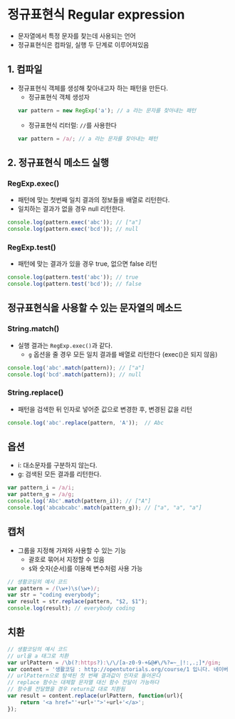 # 정규표현식 Regular expression
- 문자열에서 특정 문자를 찾는데 사용되는 언어
- 정규표현식은 컴파일, 실행 두 단계로 이루어져있음
## 1. 컴파일
- 정규표현식 객체를 생성해 찾아내고자 하는 패턴을 만든다.
    - 정규표현식 객체 생성자
    ```javascript
    var pattern = new RegExp('a'); // a 라는 문자를 찾아내는 패턴
    ```
    - 정규표현식 리터럴: `//`를 사용한다
    ```javascript
    var pattern = /a/; // a 라는 문자를 찾아내는 패턴
    ```
## 2. 정규표현식 메소드 실행
### RegExp.exec()
- 패턴에 맞는 첫번째 일치 결과의 정보들을 배열로 리턴한다.
- 일치하는 결과가 없을 경우 null 리턴한다.
```javascript
console.log(pattern.exec('abc')); // ["a"]
console.log(pattern.exec('bcd')); // null
```
### RegExp.test()
- 패턴에 맞는 결과가 있을 경우 true, 없으면 false 리턴
```javascript
console.log(pattern.test('abc')); // true
console.log(pattern.test('bcd')); // false
```
## 정규표현식을 사용할 수 있는 문자열의 메소드
### String.match()
- 실행 결과는 `RegExp.exec()`과 같다.
    - `g` 옵션을 줄 경우 모든 일치 결과를 배열로 리턴한다 (exec()은 되지 않음)
```javascript
console.log('abc'.match(pattern)); // ["a"]
console.log('bcd'.match(pattern)); // null
```

### String.replace()
- 패턴을 검색한 뒤 인자로 넣어준 값으로 변경한 후, 변경된 값을 리턴
```javascript
console.log('abc'.replace(pattern, 'A'));  // Abc
```

## 옵션
- i: 대소문자를 구분하지 않는다.
- g: 검색된 모든 결과를 리턴한다.
```javascript
var pattern_i = /a/i;
var pattern_g = /a/g;
console.log('Abc'.match(pattern_i)); // ["A"]
console.log('abcabcabc'.match(pattern_g)); // ["a", "a", "a"]
```

## 캡처
- 그룹을 지정해 가져와 사용할 수 있는 기능
    - 괄호로 묶어서 지정할 수 있음
    - `$`와 숫자(순서)를 이용해 변수처럼 사용 가능
```javascript
// 생활코딩의 예시 코드 
var pattern = /(\w+)\s(\w+)/;
var str = "coding everybody";
var result = str.replace(pattern, "$2, $1");
console.log(result); // everybody coding
```

## 치환
```javascript
// 생활코딩의 예시 코드 
// url을 a 태그로 치환
var urlPattern = /\b(?:https?):\/\/[a-z0-9-+&@#\/%?=~_|!:,.;]*/gim;
var content = '생활코딩 : http://opentutorials.org/course/1 입니다. 네이버 : http://naver.com 입니다. ';
// urlPattern으로 탐색된 첫 번째 결과값이 인자로 들어온다
// replace 함수는 대체할 문자열 대신 함수 전달이 가능하다
// 함수를 전달했을 경우 return값 대로 치환됨
var result = content.replace(urlPattern, function(url){
    return '<a href="'+url+'">'+url+'</a>';
});
```
